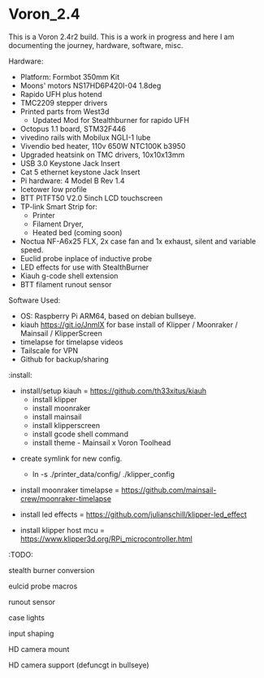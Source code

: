 # Voron_2.4

This is a Voron 2.4r2 build.  This is a work in progress and here I am documenting the journey, hardware, software, misc.



Hardware:

  * Platform: Formbot 350mm Kit
  * Moons' motors NS17HD6P420I-04 1.8deg
  * Rapido UFH plus hotend
  * TMC2209 stepper drivers
  * Printed parts from West3d
    * Updated Mod for Stealthburner for rapido UFH
  * Octopus 1.1 board, STM32F446
  * vivedino rails with Mobilux NGLI-1 lube
  * Vivendio bed heater, 110v 650W NTC100K b3950
  * Upgraded heatsink on TMC drivers, 10x10x13mm
  * USB 3.0 Keystone Jack Insert
  * Cat 5 ethernet keystone Jack Insert
  * Pi hardware: 4 Model B Rev 1.4
  * Icetower low profile
  * BTT PITFT50 V2.0 5inch LCD touchscreen
  * TP-link Smart Strip for:
    * Printer
    * Filament Dryer,
    * Heated bed (coming soon)
  * Noctua NF-A6x25 FLX, 2x case fan and 1x exhaust, silent and variable speed.
  * Euclid probe inplace of inductive probe
  * LED effects for use with StealthBurner 
  * Kiauh g-code shell extension
  * BTT filament runout sensor


Software Used:  

  * OS: Raspberry Pi ARM64, based on debian bullseye.
  * kiauh https://git.io/JnmlX for base install of Klipper / Moonraker / Mainsail / KlipperScreen
  * timelapse for timelapse videos
  * Tailscale for VPN
  * Github for backup/sharing




:install:

- install/setup kiauh = https://github.com/th33xitus/kiauh
  * install klipper
  * install moonraker
  * install mainsail
  * install klipperscreen
  * install gcode shell command
  * install theme - Mainsail x Voron Toolhead

* create symlink for new config.  
  * ln -s ./printer_data/config/ ./klipper_config

* install moonraker timelapse = https://github.com/mainsail-crew/moonraker-timelapse
* install led effects = https://github.com/julianschill/klipper-led_effect
* install klipper host mcu = https://www.klipper3d.org/RPi_microcontroller.html



:TODO:

stealth burner conversion

eulcid probe macros

runout sensor

case lights

input shaping

HD camera mount

HD camera support (defuncgt in bullseye)


